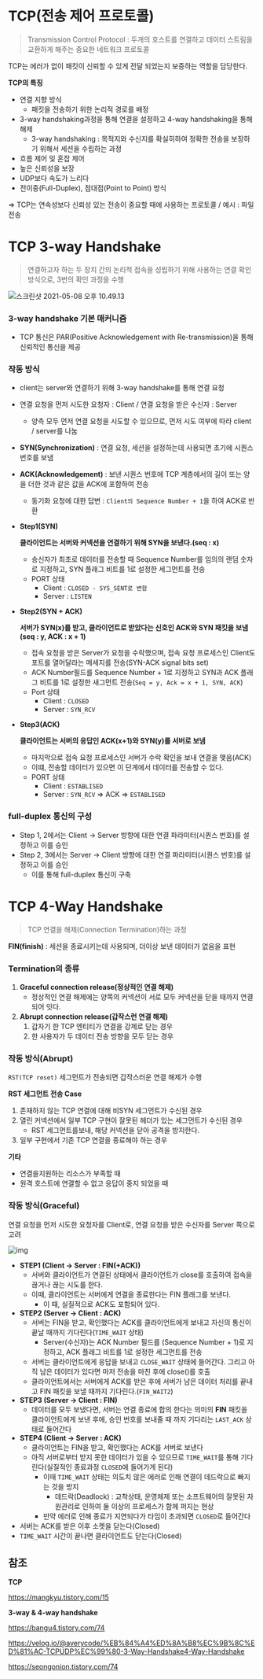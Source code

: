# TCP(전송 제어 프로토콜)

> Transmission Control Protocol : 두개의 호스트를 연결하고 데이터 스트림을 교환하게 해주는 중요한 네트워크 프로토콜

TCP는 에러가 없이 패킷이 신뢰할 수 있게 전달 되었는지 보증하는 역할을 담당한다.

**TCP의 특징**

- 연결 지향 방식
  - 패킷을 전송하기 위한 논리적 경로를 배정
- 3-way handshaking과정을 통해 연결을 설정하고 4-way handshaking을 통해 해제
  - 3-way handshaking : 목적지와 수신지를 확실히하여 정확한 전송을 보장하기 위해서 세션을 수립하는 과정
- 흐름 제어 및 혼잡 제어
- 높은 신뢰성을 보장
- UDP보다 속도가 느리다
- 전이중(Full-Duplex), 점대점(Point to Point) 방식

=> TCP는 연속성보다 신뢰성 있는 전송이 중요할 때에 사용하는 프로토콜 / 예시 : 파일 전송



# TCP 3-way Handshake

> 연결하고자 하는 두 장치 간의 논리적 접속을 성립하기 위해 사용하는 연결 확인 방식으로, 3번의 확인 과정을 수행

![스크린샷 2021-05-08 오후 10.49.13](https://goodgid.github.io/assets/img/network/tcp_ip_3way_4way_1.png)

### 3-way handshake 기본 매커니즘

- TCP 통신은 PAR(Positive Acknowledgement with Re-transmission)을 통해 신뢰적인 통신을 제공

### 작동 방식

- client는 server와 연결하기 위해 3-way handshake를 통해 연결 요청

- 연결 요청을 먼저 시도한 요청자 : Client / 연결 요청을 받은 수신자 : Server

  - 양측 모두 먼저 연결 요청을 시도할 수 있으므로, 먼저 시도 여부에 따라 client / server를 나눔

- **SYN(Synchronization)** : 연결 요청, 세션을 설정하는데 사용되면 초기에 시퀀스 번호를 보냄

- **ACK(Acknowledgement)** : 보낸 시퀀스 번호에 TCP 계층에서의 길이 또는 양을 더한 것과 같은 값을 ACK에 포함하여 전송

  - 동기화 요청에 대한 답변 : `Client의 Sequence Number + 1`을 하여 ACK로 반환

- **Step1(SYN)**

  **클라이언트는 서버와 커넥션을 연결하기 위해 SYN을 보낸다.(seq : x)**

  - 송신자가 최초로 데이터를 전송할 때 Sequence Number를 임의의 랜덤 숫자로 지정하고, SYN 플래그 비트를 1로 설정한 세그먼트를 전송
  - PORT 상태
    - Client : `CLOSED - SYS_SENT로 변함`
    - Server : `LISTEN`

- **Step2(SYN + ACK)**

  **서버가 SYN(x)를 받고, 클라이언트로 받았다는 신호인 ACK와 SYN 패킷을 보냄(seq : y, ACK : x + 1)**

  - 접속 요청을 받은 Server가 요청을 수락했으며, 접속 요청 프로세스인 Client도 포트를 열어달라는 메세지를 전송(SYN-ACK signal bits set)
  - ACK Number필드를 Sequence Number + 1로 지정하고 SYN과 ACK 플래그 비트를 1로 설정한 새그먼트 전송(`Seq = y, Ack = x + 1, SYN, ACK`)
  - Port 상태
    - Client : `CLOSED`
    - Server : `SYN_RCV`

- **Step3(ACK)**

  **클라이언트는 서버의 응답인 ACK(x+1)와 SYN(y)를 서버로 보냄**

  - 마지막으로 접속 요청 프로세스인 서버가 수락 확인을 보내 연결을 맺음(ACK)
  - 이떄, 전송할 데이터가 있으면 이 단계에서 데이터를 전송할 수 있다.
  - PORT 상태
    - Client : `ESTABLISED`
    - Server : `SYN_RCV` => ACK => `ESTABLISED`

### full-duplex 통신의 구성

- Step 1, 2에서는 Client -> Server 방향에 대한 연결 파라미터(시퀀스 번호)를 설정하고 이를 승인
- Step 2, 3에서는 Server -> Client 방향에 대한 연결 파라미터(시퀀스 번호)를 설정하고 이를 승인
  - 이를 통해 full-duplex 통신이 구축



# TCP 4-Way Handshake

> TCP 연결을 해제(Connection Termination)하는 과정

**FIN(finish)** : 세션을 종료시키는데 사용되며, 더이상 보낸 데이터가 없음을 표현

### Termination의 종류

1. **Graceful connection release(정상적인 연결 해제)**
   - 정상적인 연결 해제에는 양쪽의 커넥션이 서로 모두 커넥션을 닫을 때까지 연결되어 잇다.
2. **Abrupt connection release(갑작스런 연결 해제)**
   1. 갑자기 한 TCP 엔티티가 연결을 강제로 닫는 경우
   2. 한 사용자가 두 데이터 전송 방향을 모두 닫는 경우

### 작동 방식(Abrupt)

`RST(TCP reset)` 세그먼트가 전송되면 갑작스러운 연결 해제가 수행

**RST 세그먼트 전송 Case**

1. 존재하지 않는 TCP 연결에 대해 비SYN 세그먼트가 수신된 경우
2. 열린 커넥션에서 일부 TCP 구현이 잘못된 헤더가 있는 세그먼트가 수신된 경우
   - RST 세그먼트를보내, 해당 커넥션을 닫아 공격을 방지한다.
3. 일부 구현에서 기존 TCP 연결을 종료해야 하는 경우

**기타**

- 연결을지원하는 리소스가 부족할 때
- 원격 호스트에 연결할 수 없고 응답이 중지 되었을 때

### 작동 방식(Graceful)

연결 요청을 먼저 시도한 요청자를 Client로, 연결 요청을 받은 수신자를 Server 쪽으로 고려

![img](https://blog.kakaocdn.net/dn/qUXSw/btqDWsFNWJw/hVdKIneSYb7UK3wc0pj6Z0/img.png)

- **STEP1 (Client -> Server : FIN(+ACK))**
  - 서버와 클라이언트가 연결된 상태에서 클라이언트가 close를 호출하여 접속을 끊거나 끊는 시도를 한다.
  - 이때, 클라이언트는 서버에게 연결을 종료한다는 FIN 플래그를 보낸다.
    - 이 때, 실질적으로 ACK도 포함되어 있다.
- **STEP2 (Server -> Client : ACK)**
  - 서버는 FIN을 받고, 확인했다는 ACK를 클라이언트에게 보내고 자신의 통신이 끝날 때까지 기다린다(`TIME_WAIT` 상태)
    - Server(수신자)는 ACK Number 필드를 (Sequence Number + 1)로 지정하고, ACK 플래그 비트를 1로 설정한 세그먼트를 전송
  - 서버는 클라이언트에게 응답을 보내고 `CLOSE_WAIT` 상태에 들어간다. 그리고 아직 남은 데이터가 있다면 마저 전송을 마친 후에 close()를 호출
  - 클라이언트에서는 서버에게 ACK를 받은 후에 서버가 남은 데이터 처리를 끝내고 FIN 패킷을 보낼 때까지 기다린다.(`FIN_WAIT2`)
- **STEP3 (Server -> Client : FIN)**
  - 데이터를 모두 보냈다면, 서버는 연결 종료에 합의 한다는 의미의 **FIN** 패킷을 클라이언트에게 보낸 후에, 승인 번호를 보내줄 때 까지 기다리는 `LAST_ACK` 상태로 들어간다
- **STEP4 (Client -> Server : ACK)**
  - 클라이언트는 FIN을 받고, 확인했다는 ACK를 서버로 보낸다
  - 아직 서버로부터 받지 못한 데이터가 있을 수 있으므로 `TIME_WAIT`를 통해 기다린다(실질적인 종료과정 `CLOSED`에 들어가게 된다)
    - 이때 `TIME_WAIT` 상태는 의도치 않은 에러로 인해 연결이 데드락으로 빠지는 것을 방지
      - 데드락(Deadlock) : 교착상태, 운영체제 또는 소프트웨어의 잘못된 자원관리로 인하여 둘 이상의 프로세스가 함께 퍼지는 현상
    - 만약 에러로 인해 종료가 지연되다가 타임이 초과되면 `CLOSED`로 들어간다
- 서버는 ACK를 받은 이후 소켓을 닫는다(Closed)
- `TIME_WAIT` 시간이 끝나면 클라이언트도 닫는다(Closed)



## 참조

**TCP**

https://mangkyu.tistory.com/15

**3-way & 4-way handshake** 

https://bangu4.tistory.com/74

https://velog.io/@averycode/%EB%84%A4%ED%8A%B8%EC%9B%8C%ED%81%AC-TCPUDP%EC%99%80-3-Way-Handshake4-Way-Handshake

https://seongonion.tistory.com/74